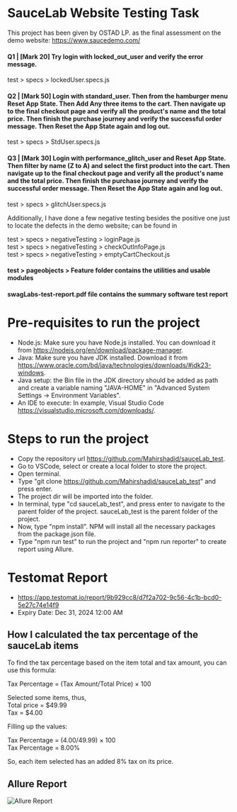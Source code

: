# SauceLab Website Testing Task  

This project has been given by OSTAD LP. as the final assessment on the demo website: https://www.saucedemo.com/  

#### Q1 | [Mark 20] Try login with locked_out_user and verify the error message.  

  test > specs > lockedUser.specs.js

#### Q2 | [Mark 50] Login with standard_user. Then from the hamburger menu Reset App State. Then Add Any three items to the cart. Then navigate up to the final checkout page and verify all the product's name and the total price. Then finish the purchase journey and verify the successful order message. Then Reset the App State again and log out.  

  test > specs > StdUser.specs.js
  
#### Q3 | [Mark 30] Login with performance_glitch_user and Reset App State. Then filter by name (Z to A) and select the first product into the cart. Then navigate up to the final checkout page and verify all the product's name and the total price. Then finish the purchase journey and verify the successful order message. Then Reset the App State again and log out.  

  test > specs > glitchUser.specs.js  

Additionally, I have done a few negative testing besides the positive one just to locate the defects in the demo website; can be found in  

  test > specs > negativeTesting > loginPage.js  
  test > specs > negativeTesting > checkOutInfoPage.js  
  test > specs > negativeTesting > emptyCartCheckout.js  

#### test > pageobjects > Feature folder contains the utilities and usable modules  
#### swagLabs-test-report.pdf file contains the summary software test report


# Pre-requisites to run the project

- Node.js: Make sure you have Node.js installed. You can download it from https://nodejs.org/en/download/package-manager.
- Java: Make sure you have JDK installed. Download it from https://www.oracle.com/bd/java/technologies/downloads/#jdk23-windows.
- Java setup: the Bin file in the JDK directory should be added as path and create a variable naming "JAVA-HOME" in "Advanced System Settings -> Environment Variables".
- An IDE to execute: In example, Visual Studio Code https://visualstudio.microsoft.com/downloads/.

# Steps to run the project

- Copy the repository url https://github.com/Mahirshadid/sauceLab_test.
- Go to VSCode, select or create a local folder to store the project.
- Open terminal.
- Type "git clone https://github.com/Mahirshadid/sauceLab_test" and press enter.
- The project dir will be imported into the folder.
- In terminal, type "cd sauceLab_test", and press enter to navigate to the parent folder of the project. sauceLab_test is the parent folder of the project.
- Now, type "npm install". NPM will install all the necessary packages from the package.json file.
- Type "npm run test" to run the project and "npm run reporter" to create report using Allure.

# Testomat Report

- https://app.testomat.io/report/9b929cc8/d7f2a702-9c56-4c1b-bcd0-5e27c74e14f9
- Expiry Date: Dec 31, 2024 12:00 AM

## How I calculated the tax percentage of the sauceLab items

To find the tax percentage based on the item total and tax amount, you can use this formula:

Tax Percentage = (Tax Amount/Total Price) × 100

Selected some items, thus,  
Total price = $49.99  
Tax = $4.00

Filling up the values:

Tax Percentage = (4.00/49.99) × 100  
Tax Percentage = 8.00%  

So, each item selected has an added 8% tax on its price.

## Allure Report

![Allure Report](https://github.com/user-attachments/assets/6ecb021d-b7ed-4008-b568-e0ac2216fa71)
